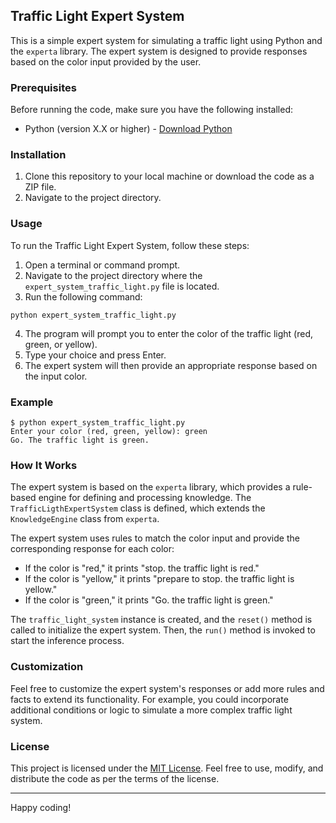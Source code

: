 ## Traffic Light Expert System

This is a simple expert system for simulating a traffic light using Python and the `experta` library. The expert system is designed to provide responses based on the color input provided by the user.

### Prerequisites

Before running the code, make sure you have the following installed:

- Python (version X.X or higher) - [Download Python](https://www.python.org/downloads/)

### Installation

1. Clone this repository to your local machine or download the code as a ZIP file.
2. Navigate to the project directory.

### Usage

To run the Traffic Light Expert System, follow these steps:

1. Open a terminal or command prompt.
2. Navigate to the project directory where the `expert_system_traffic_light.py` file is located.
3. Run the following command:

```
python expert_system_traffic_light.py
```

4. The program will prompt you to enter the color of the traffic light (red, green, or yellow).
5. Type your choice and press Enter.
6. The expert system will then provide an appropriate response based on the input color.

### Example

```
$ python expert_system_traffic_light.py
Enter your color (red, green, yellow): green
Go. The traffic light is green.
```

### How It Works

The expert system is based on the `experta` library, which provides a rule-based engine for defining and processing knowledge. The `TrafficLigthExpertSystem` class is defined, which extends the `KnowledgeEngine` class from `experta`.

The expert system uses rules to match the color input and provide the corresponding response for each color:

- If the color is "red," it prints "stop. the traffic light is red."
- If the color is "yellow," it prints "prepare to stop. the traffic light is yellow."
- If the color is "green," it prints "Go. the traffic light is green."

The `traffic_light_system` instance is created, and the `reset()` method is called to initialize the expert system. Then, the `run()` method is invoked to start the inference process.

### Customization

Feel free to customize the expert system's responses or add more rules and facts to extend its functionality. For example, you could incorporate additional conditions or logic to simulate a more complex traffic light system.

### License

This project is licensed under the [MIT License](LICENSE). Feel free to use, modify, and distribute the code as per the terms of the license.

---

Happy coding!
